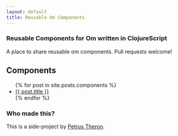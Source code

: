 ```yaml
---
layout: default
title: Reusable Om Components
---
```

### <span class="octicon octicon-link"></span> Reusable Components for Om written in ClojureScript

A place to share reusable om components. Pull requests welcome!

## Components

<ul>
  {% for post in site.posts.components %}
    <li><a href="{{ post.url }}">{{ post.title }}</a></li>
  {% endfor %}
</ul>

### <span class="octicon octicon-link"></span> Who made this?

This is a side-project by [Petrus Theron](http://petrustheron.com/).
